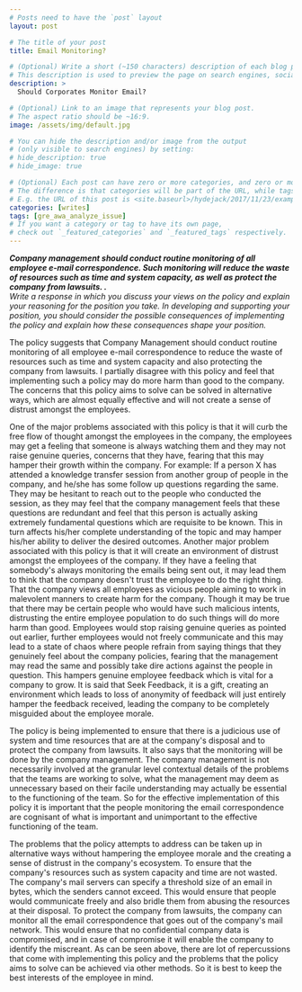 ```yaml
---
# Posts need to have the `post` layout
layout: post

# The title of your post
title: Email Monitoring?

# (Optional) Write a short (~150 characters) description of each blog post.
# This description is used to preview the page on search engines, social media, etc.
description: >
  Should Corporates Monitor Email?

# (Optional) Link to an image that represents your blog post.
# The aspect ratio should be ~16:9.
image: /assets/img/default.jpg

# You can hide the description and/or image from the output
# (only visible to search engines) by setting:
# hide_description: true
# hide_image: true

# (Optional) Each post can have zero or more categories, and zero or more tags.
# The difference is that categories will be part of the URL, while tags will not.
# E.g. the URL of this post is <site.baseurl>/hydejack/2017/11/23/example-content/
categories: [writes]
tags: [gre_awa_analyze_issue]
# If you want a category or tag to have its own page,
# check out `_featured_categories` and `_featured_tags` respectively.
---
```


<p>
<b><i>Company management should conduct routine monitoring of all employee e-mail correspondence.  Such monitoring will reduce the waste of resources such as time and system capacity, as well as protect the company from lawsuits.
.</i></b>
<br>
<i>Write a response in which you discuss your views on the policy and explain your reasoning for the position you take. In developing and supporting your position, you should consider the possible consequences of implementing the policy and explain how these consequences shape your position.
</i>
</p>


The policy suggests that Company Management should conduct routine monitoring of all employee e-mail correspondence to reduce the waste of resources such as time and system capacity and also protecting the company from lawsuits. I partially disagree with this policy and feel that implementing such a policy may do more harm than good to the company. The concerns that this policy aims to solve can be solved in alternative ways, which are almost equally effective and will not create a sense of distrust amongst the employees.

One of the major problems associated with this policy is that it will curb the free flow of thought amongst the employees in the company, the employees may get a feeling that someone is always watching them and they may not raise genuine queries, concerns that they have, fearing that this may hamper their growth within the company. For example: If a person X has attended a knowledge transfer session from another group of people in the company, and he/she has some follow up questions regarding the same. They may be hesitant to reach out to the people who conducted the session, as they may feel that the company management feels that these questions are redundant and feel that this person is actually asking extremely fundamental questions which are requisite to be known. This in turn affects his/her complete understanding of the topic and may hamper his/her ability to deliver the desired outcomes.
Another major problem associated with this policy is that it will create an environment of distrust amongst the employees of the company. If they have a feeling that somebody's always monitoring the emails being sent out, it may lead them to think that the company doesn't trust the employee to do the right thing. That the company views all employees as vicious people aiming to work in malevolent manners to create harm for the company. Though it may be true that there may be certain people who would have such malicious intents, distrusting the entire employee population to do such things will do more harm than good. Employees would stop raising genuine queries as pointed out earlier, further employees would not freely communicate and this may lead to a state of chaos where people refrain from saying things that they genuinely feel about the company policies, fearing that the management may read the same and possibly take dire actions against the people in question. This hampers genuine employee feedback which is vital for a company to grow. It is said that Seek Feedback, it is a gift, creating an environment which leads to loss of anonymity of feedback will just entirely hamper the feedback received, leading the company to be completely misguided about the employee morale.

The policy is being implemented to ensure that there is a judicious use of system and time resources that are at the company's disposal and to protect the company from lawsuits. It also says that the monitoring will be done by the company management. The company management is not necessarily involved at the granular level contextual details of the problems that the teams are working to solve, what the management may deem as unnecessary based on their facile understanding may actually be essential to the functioning of the team. So for the effective implementation of this policy it is important that the people monitoring the email correspondence are cognisant of what is important and unimportant to the effective functioning of the team.

The problems that the policy attempts to address can be taken up in alternative ways without hampering the employee morale and the creating a sense of distrust in the company's ecosystem.
To ensure that the company's resources such as system capacity and time are not wasted. The company's mail servers can specify a threshold size of an email in bytes, which the senders cannot exceed. This would ensure that people would communicate freely and also bridle them from abusing the resources at their disposal. To protect the company from lawsuits, the company can monitor all the email correspondence that goes out of the company's mail network. This would ensure that no confidential company data is compromised, and in case of compromise it will enable the company to identify the miscreant.
As can be seen above, there are lot of repercussions that come with implementing this policy and the problems that the policy aims to solve can be achieved via other methods. So it is best to keep the best interests of the employee in mind.
